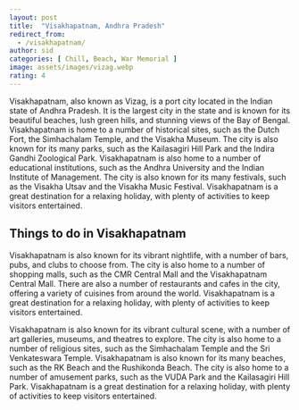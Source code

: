 ```yaml
---
layout: post
title:  "Visakhapatnam, Andhra Pradesh"
redirect_from:
  - /visakhapatnam/
author: sid
categories: [ Chill, Beach, War Memorial ]
image: assets/images/vizag.webp
rating: 4
---
```

Visakhapatnam, also known as Vizag, is a port city located in the Indian state of Andhra Pradesh. It is the largest city in the state and is known for its beautiful beaches, lush green hills, and stunning views of the Bay of Bengal. Visakhapatnam is home to a number of historical sites, such as the Dutch Fort, the Simhachalam Temple, and the Visakha Museum. The city is also known for its many parks, such as the Kailasagiri Hill Park and the Indira Gandhi Zoological Park. Visakhapatnam is also home to a number of educational institutions, such as the Andhra University and the Indian Institute of Management. The city is also known for its many festivals, such as the Visakha Utsav and the Visakha Music Festival. Visakhapatnam is a great destination for a relaxing holiday, with plenty of activities to keep visitors entertained.

<h2>Things to do in Visakhapatnam</h2>

Visakhapatnam is also known for its vibrant nightlife, with a number of bars, pubs, and clubs to choose from. The city is also home to a number of shopping malls, such as the CMR Central Mall and the Visakhapatnam Central Mall. There are also a number of restaurants and cafes in the city, offering a variety of cuisines from around the world. Visakhapatnam is a great destination for a relaxing holiday, with plenty of activities to keep visitors entertained.

Visakhapatnam is also known for its vibrant cultural scene, with a number of art galleries, museums, and theatres to explore. The city is also home to a number of religious sites, such as the Simhachalam Temple and the Sri Venkateswara Temple. Visakhapatnam is also known for its many beaches, such as the RK Beach and the Rushikonda Beach. The city is also home to a number of amusement parks, such as the VUDA Park and the Kailasagiri Hill Park. Visakhapatnam is a great destination for a relaxing holiday, with plenty of activities to keep visitors entertained.


<div class="pa-carousel-widget" style="width:100%; height:480px; display:none;"
  data-link="https://traveltriangle.com/blog/things-to-do-in-visakhapatnam/"
  data-title="Visakhapatnam, Andhra Pradesh"
  data-description="Chill, Beach, War Memorial"
  data-delay="3">
  <object data="https://lh3.googleusercontent.com/Z0NGW-Uo2pmPCXDucyP5VUV8Mj4QqszHUMFfUaSrg19fj-oVy-F_pUaWlT16Vcbe7CIx_Pfu_VsLmqoz5tSJQ3S3-flOSTU7O0u1uZH4cEAFdcnHDqJui5OeBubM73b-UCKI63DdpYU=w960-rw-h720"></object>
  <object data="https://lh3.googleusercontent.com/240hxhwU5P5iBOFhcHJrlCw9qZWx1d1SZyNlcYAsYnOapL1pgUtlIO1v2kOfnNwscCYdsuSGPW1GfAILXi1P22EHwlaSLldUpTFIjsD3sC6IPdFccZuQzFKMGH6ip9nUbJqLFJSJN3c=w960-rw-h720"></object>
  <object data="https://lh3.googleusercontent.com/tU07_jtvBXGjgtyll4JPPnXoM6ZqvBofhEQHTY_sfd9mzEZYJ-YOiyiVa7R3IzVeA6mIjvasKWevSvgPbDhsR6sc5dEWfd7c4-4rmYH9OdkmFQkjdcMrzcbRqr-2XX_IexxjptZMaHQ=w960-rw-h720"></object>
  <object data="https://lh3.googleusercontent.com/6hUv3_3kB2GtbD02K2qDyWg6nQndBWDrV3KAhQf1BtQB2E3kb0-49tneSZlAKSiKz07ct3nWgWueehwASeFAWphGfXaq83ikaOkflt0fY0fphwU7Q8Cil8y3Ras098YJ2yLWR19Tdmk=w960-rw-h720"></object>
  <object data="https://lh3.googleusercontent.com/SNzpp-MvkwIiMNRoT2kfESc6cZ5J1vFps9QU6W1xORvpsYoE5hAaXau584EAaya4mH2Bl5ADAnLAz97CRH6cTbZcMIoukqQesMphurEzzeSgtQpP37v6f9nxKo6YFJ7YuYqoZ7Fv9wM=w960-rw-h720"></object>
  <object data="https://lh3.googleusercontent.com/AzmgEmxqbPtFRRcWWCKzeBWVjBGJCJlK98N2v3tSB8liHy7h5jbC96JLGgr9RPGreLY00YoiBnfonXHX1BCspxY2Ll4zbR5dTzgk6nER6toBW5QDl7h4RoDumSr3XddTRFQaAEsngZk=w960-rw-h720"></object>
  <object data="https://lh3.googleusercontent.com/RTNaqXVJg3SLOqs78mGLWy_l0hNd3euqLa1FnRYKvBZes6Sccw5ROQ2DOPdTswb5IGTKhfznMmcWEdqBOAc0gurd14RsjPAoX4oMS0EQwzWGTSmEecYKtDg8om6arP9vh7DZPT1f4_I=w960-rw-h720"></object>
  <object data="https://lh3.googleusercontent.com/tjCcwHBP7PM5dHqHx-3Oba9KhthZ3BRARUsttzfIzoc0kw3PgM8mhHn7T8vi01FsPNsPIyZLCkz4n2n49O-BTWR-LsK_JrBtpkEY0ttprrt5FkhnkmCfGTU3dE0ylEDluYqerWedHak=w960-rw-h720"></object>
  <object data="https://lh3.googleusercontent.com/_cUuqQ_BaiEWqyE3vhRroGSTj5VIymsjlmQsPGOfygYL9l3TmB5UXXKPRbDf74kTQO3lLs5taI3YUTfdbEk1g-kwygB6ykX3x27VjV9rC187nj-XeEGGFMj4m_NGQY-k_ejJ98vFi-s=w960-rw-h720"></object>
  <object data="https://lh3.googleusercontent.com/PRr8e1fbMNYKA-0pb-EXdMkxggjb9Ef9Abc2aJVNjG7DrFt_4h-ns3Vib3ql15V0xjfiPvlKUNRuQhFkqDtUGpYJ69GP6zdGCqf2DJiKrTgG6-t2rpgZAtfFXfCwoXecVUFYy0xvXYQ=w960-rw-h720"></object>
  <object data="https://lh3.googleusercontent.com/OOT7kYsvd4PtXwnBXPuQn5TD2KH8T21DjCtZmexIjZBKdZMPrgE_o1L-C807OLlonRcQnaA6qvtwdJDLE7Ftm7qA0qnIdiZwZbMK7daz99c9HyjPU-aGc-RGFUuNdBDFkXaPsI4BtoA=w960-rw-h720"></object>
  <object data="https://lh3.googleusercontent.com/ircLTLanUUQ8pgo71oi8VCOjnHys2msH5A2kwFFtJVNKV8vk2RNkKBU82aI7Q4tXD-fI6RAM3-D826g1MSWexv9YguWAoz6zEhLflRPsFJKCvtnGrIR0_6bDhuye3RBwLm44RJ6kQh4=w960-rw-h720"></object>
  <object data="https://lh3.googleusercontent.com/Gg0AusR5IFwf09i8UXNPetQyMvcXMj5Bzn79zNU4j2eb4Sqg0KOZx4E_bXhKtaJefp-ETMbsyeAHsnmmWZHmpkXlmF2UX3AJXRd0vevMGkvwhEGBz96Sw4AbVl91k4xvCtB71L4whTw=w960-rw-h720"></object>
  <object data="https://lh3.googleusercontent.com/TCgXF5lPY0RJ5DVxOM_pQegc8FgghHzjEP7QsqFkpvJ84fh_RjsBR5idn1l-VVHb6QRuDNfcS3vRzXuf_A2bbfAH3aC2Hx4e5WOuAD-1OKEPtXTM7SQjep1Hfj_d10T7Y84iXa6B2ug=w960-rw-h720"></object>
</div>
